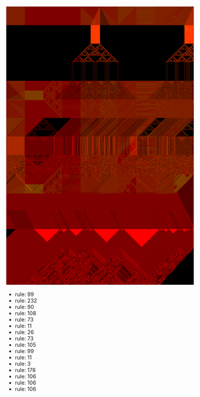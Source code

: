 ![photo](./output.png) 
 * rule: 99
* rule: 232
* rule: 90
* rule: 108
* rule: 73
* rule: 11
* rule: 26
* rule: 73
* rule: 105
* rule: 99
* rule: 11
* rule: 3
* rule: 178
* rule: 106
* rule: 106
* rule: 106
